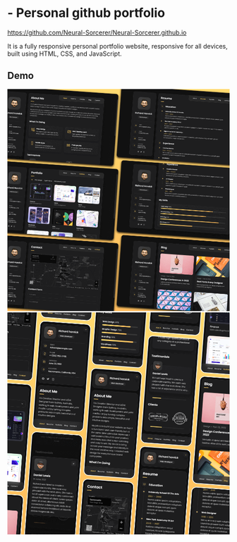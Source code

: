 # - Personal github portfolio

https://github.com/Neural-Sorcerer/Neural-Sorcerer.github.io

It is a fully responsive personal portfolio website, responsive for all devices, built using HTML, CSS, and JavaScript.

## Demo

![vCard Desktop Demo](./website-demo-image/desktop.png "Desktop Demo")
![vCard Mobile Demo](./website-demo-image/mobile.png "Mobile Demo")
